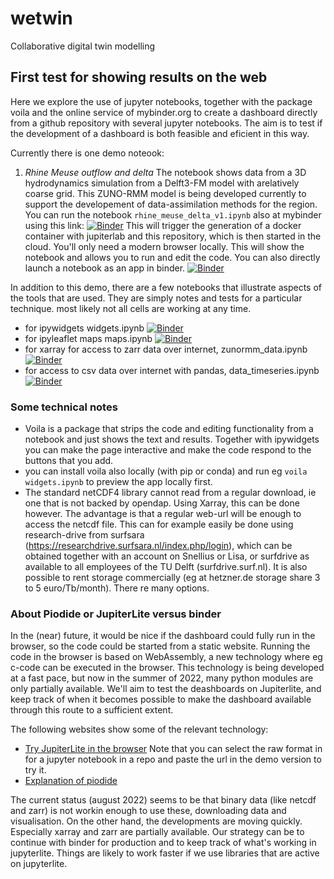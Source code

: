 # wetwin
Collaborative digital twin modelling

## First test for showing results on the web

Here we explore the use of jupyter notebooks, together with the package voila and the online service of mybinder.org to create a dashboard directly from a github repository with several jupyter notebooks. The aim is 
to test if the development of a dashboard is both feasible and eficient in this way.

Currently there is one demo noteook:

1. *Rhine Meuse outflow and delta* The notebook shows data from a 3D hydrodynamics simulation from a Delft3-FM model with arelatively coarse grid. This ZUNO-RMM model is being developed currently to support the developement of data-assimilation methods for the region. You can run the notebook `rhine_meuse_delta_v1.ipynb` also at mybinder using this link: [![Binder](https://mybinder.org/badge_logo.svg)](https://mybinder.org/v2/gh/robot144/wetwin/HEAD?labpath=rhine_meuse_delta_v1.ipynb) This will trigger the generation of a docker container with jupiterlab and this repository, which is then started in the cloud. You'll only need a modern browser locally. This will show the notebook and allows you to run and edit the code.
You can also directly launch a notebook as an app in binder. [![Binder](https://mybinder.org/badge_logo.svg)](https://mybinder.org/v2/gh/robot144/wetwin/HEAD?urlpath=voila%2Frender%2Frhine_meuse_delta_v1.ipynb)

In addition to this demo, there are a few notebooks that illustrate aspects of the tools that are used. They are simply notes and tests for a particular technique. most likely not all cells are working at any time.

- for ipywidgets widgets.ipynb [![Binder](https://mybinder.org/badge_logo.svg)](https://mybinder.org/v2/gh/robot144/wetwin/HEAD?labpath=widgets.ipynb)
- for ipyleaflet maps maps.ipynb [![Binder](https://mybinder.org/badge_logo.svg)](https://mybinder.org/v2/gh/robot144/wetwin/HEAD?labpath=maps.ipynb)
- for xarray for access to zarr data over internet, zunormm_data.ipynb [![Binder](https://mybinder.org/badge_logo.svg)](https://mybinder.org/v2/gh/robot144/wetwin/HEAD?labpath=zunormm_data.ipynb)
- for access to csv data over internet with pandas, data_timeseries.ipynb [![Binder](https://mybinder.org/badge_logo.svg)](https://mybinder.org/v2/gh/robot144/wetwin/HEAD?labpath=data_timeseries.ipynb)


### Some technical notes

- Voila is a package that strips the code and editing functionality from a notebook and just shows the text and results. Together with ipywidgets you can make the page interactive and make the code respond to the buttons that you add.
- you can install voila also locally (with pip or conda) and run eg `voila widgets.ipynb` to preview the app locally first.
- The standard netCDF4 library cannot read from a regular download, ie one that is not backed by opendap. Using Xarray, this can be done however. The advantage is that a regular web-url will be enough to access the netcdf file. This can for example easily be done using research-drive from surfsara (https://researchdrive.surfsara.nl/index.php/login), which can be obtained together with an account on Snellius or Lisa, or surfdrive as available to all employees of the TU Delft (surfdrive.surf.nl). It is also possible to rent storage commercially (eg at hetzner.de storage share 3 to 5 euro/Tb/month). There re many options.

### About Piodide or JupiterLite versus binder

In the (near) future, it would be nice if the dashboard could fully run in the browser, so the code could be started from a static website. Running the code in the browser is based on WebAssembly, a new technology where eg c-code can be executed in the browser. This technology is being developed at a fast pace, but now in the summer of 2022, many python modules are only partially available. We'll aim to test the deashboards on Jupiterlite, and keep track of when it becomes possible to make the dashboard available through this route to a sufficient extent. 

The following websites show some of the relevant technology:
- [Try JupiterLite in the browser](https://jupyterlite.github.io/demo) Note that you can select the raw format in for a jupyter notebook in a repo and paste the url in the demo version to try it.
- [Explanation of piodide](https://github.com/pyodide/pyodide)

The current status (august 2022) seems to be that binary data (like netcdf and zarr) is not workin enough to use these, downloading data and visualisation. On the other hand, the developments are moving quickly. Especially xarray and zarr are partially available.
Our strategy can be to continue with binder for production and to keep track of what's working in jupyterlite. Things are likely to work faster if we use libraries that are active on jupyterlite.

